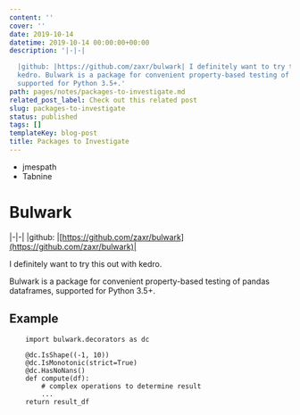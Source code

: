 ```yaml
---
content: ''
cover: ''
date: 2019-10-14
datetime: 2019-10-14 00:00:00+00:00
description: '|-|-|

  |github: |https://github.com/zaxr/bulwark| I definitely want to try this out with
  kedro. Bulwark is a package for convenient property-based testing of pandas dataframes,
  supported for Python 3.5+.'
path: pages/notes/packages-to-investigate.md
related_post_label: Check out this related post
slug: packages-to-investigate
status: published
tags: []
templateKey: blog-post
title: Packages to Investigate
---
```


* jmespath
* Tabnine

# Bulwark

|-|-|
|github: |[https://github.com/zaxr/bulwark](https://github.com/zaxr/bulwark)|

I definitely want to try this out with kedro.

Bulwark is a package for convenient property-based testing of pandas dataframes, supported for Python 3.5+.

## Example

        import bulwark.decorators as dc

        @dc.IsShape((-1, 10))
        @dc.IsMonotonic(strict=True)
        @dc.HasNoNans()
        def compute(df):
            # complex operations to determine result
            ...
        return result_df
